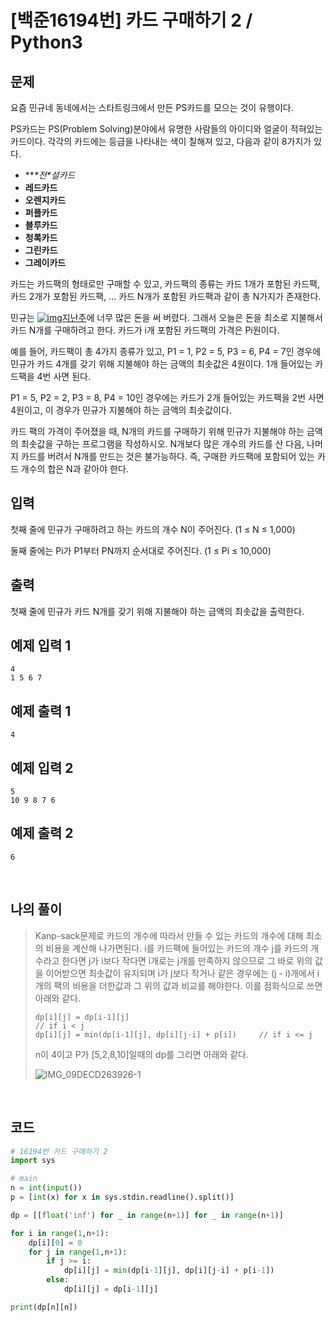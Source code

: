 # [백준16194번] 카드 구매하기 2 / Python3

## 문제

요즘 민규네 동네에서는 스타트링크에서 만든 PS카드를 모으는 것이 유행이다.

PS카드는 PS(Problem Solving)분야에서 유명한 사람들의 아이디와 얼굴이 적혀있는 카드이다. 각각의 카드에는 등급을 나타내는 색이 칠해져 있고, 다음과 같이 8가지가 있다.

- ***\*전\**설카드**
- **레드카드**
- **오렌지카드**
- **퍼플카드**
- **블루카드**
- **청록카드**
- **그린카드**
- **그레이카드**

카드는 카드팩의 형태로만 구매할 수 있고, 카드팩의 종류는 카드 1개가 포함된 카드팩, 카드 2개가 포함된 카드팩, ... 카드 N개가 포함된 카드팩과 같이 총 N가지가 존재한다.

민규는 [![img](chrome-extension://anenheoccfogllpbpcmbbpcbjpogeehe/svg/10.svg)지난주](https://www.acmicpc.net/problem/11052)에 너무 많은 돈을 써 버렸다. 그래서 오늘은 돈을 최소로 지불해서 카드 N개를 구매하려고 한다. 카드가 i개 포함된 카드팩의 가격은 Pi원이다.

예를 들어, 카드팩이 총 4가지 종류가 있고, P1 = 1, P2 = 5, P3 = 6, P4 = 7인 경우에 민규가 카드 4개를 갖기 위해 지불해야 하는 금액의 최솟값은 4원이다. 1개 들어있는 카드팩을 4번 사면 된다.

P1 = 5, P2 = 2, P3 = 8, P4 = 10인 경우에는 카드가 2개 들어있는 카드팩을 2번 사면 4원이고, 이 경우가 민규가 지불해야 하는 금액의 최솟값이다.

카드 팩의 가격이 주어졌을 때, N개의 카드를 구매하기 위해 민규가 지불해야 하는 금액의 최솟값을 구하는 프로그램을 작성하시오. N개보다 많은 개수의 카드를 산 다음, 나머지 카드를 버려서 N개를 만드는 것은 불가능하다. 즉, 구매한 카드팩에 포함되어 있는 카드 개수의 합은 N과 같아야 한다.

## 입력

첫째 줄에 민규가 구매하려고 하는 카드의 개수 N이 주어진다. (1 ≤ N ≤ 1,000)

둘째 줄에는 Pi가 P1부터 PN까지 순서대로 주어진다. (1 ≤ Pi ≤ 10,000)

## 출력

첫째 줄에 민규가 카드 N개를 갖기 위해 지불해야 하는 금액의 최솟값을 출력한다.

## 예제 입력 1

```
4
1 5 6 7
```

## 예제 출력 1 

```
4
```

## 예제 입력 2

```
5
10 9 8 7 6
```

## 예제 출력 2

```
6
```

<br>

## 나의 풀이

> Kanp-sack문제로 카드의 개수에 따라서 만들 수 있는 카드의 개수에 대해 최소의 비용을 계산해 나가면된다. i를 카드팩에 들어있는 카드의 개수 j를 카드의 개수라고 한다면 j가 i보다 작다면 i개로는 j개를 만족하지 않으므로 그 바로 위의 값을 이어받으면 최솟값이 유지되며 i가 j보다 작거나 같은 경우에는 (j - i)개에서 i개의 팩의 비용을 더한값과 그 위의 값과 비교를 해야한다. 이를 점화식으로 쓰면 아래와 같다.
>
> ```
> dp[i][j] = dp[i-1][j]														// if i < j
> dp[i][j] = min(dp[i-1][j], dp[i][j-i] + p[i])		// if i <= j
> ```
>
> n이 4이고 P가 [5,2,8,10]일때의 dp를 그리면 아래와 같다.
>
> ![IMG_09DECD263926-1](https://user-images.githubusercontent.com/37801041/79718592-5e6e6100-8317-11ea-95c0-bd302ae719cb.jpeg)

<br>

## 코드

```python
# 16194번 카드 구매하기 2
import sys

# main
n = int(input())
p = [int(x) for x in sys.stdin.readline().split()]

dp = [[float('inf') for _ in range(n+1)] for _ in range(n+1)]

for i in range(1,n+1):
    dp[i][0] = 0
    for j in range(1,n+1):
        if j >= i:
            dp[i][j] = min(dp[i-1][j], dp[i][j-i] + p[i-1])
        else:
            dp[i][j] = dp[i-1][j]

print(dp[n][n])

```



